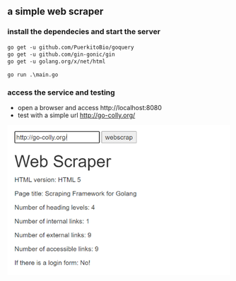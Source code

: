 
## a simple web scraper

### install the dependecies and start the server
```
go get -u github.com/PuerkitoBio/goquery
go get -u github.com/gin-gonic/gin
go get -u golang.org/x/net/html
```

```
go run .\main.go
```

### access the service and testing
- open a browser and access http://localhost:8080
- test with a simple url http://go-colly.org/

![alt text](https://github.com/runzhang1997/webapp_golang/blob/master/figure/res.png "result")



